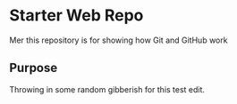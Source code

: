 # Starter Web Repo

Mer this repository is for showing how Git and GitHub work

## Purpose

Throwing in some random gibberish for this test edit.
